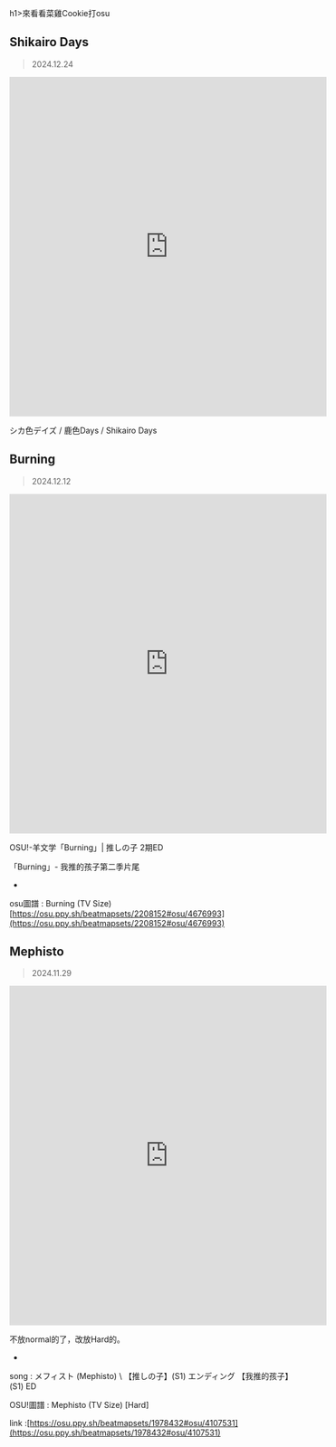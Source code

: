 h1>來看看菜雞Cookie打osu</h1>

## Shikairo Days
> 2024.12.24


<iframe width="560" height="600" src="https://www.youtube.com/embed/5ranZmguhHQ?si=Bhw2OsStSWvMlJL2" title="YouTube video player" frameborder="0" allow="accelerometer; autoplay; clipboard-write; encrypted-media; gyroscope; picture-in-picture; web-share" referrerpolicy="strict-origin-when-cross-origin" allowfullscreen></iframe>

<p>シカ色デイズ / 鹿色Days / Shikairo Days</p>

## Burning
> 2024.12.12

<iframe width="560" height="600" src="https://www.youtube.com/embed/K64iKyi4Kv4?si=t3rTEzof59RF4G3F" title="YouTube video player" frameborder="0" allow="accelerometer; autoplay; clipboard-write; encrypted-media; gyroscope; picture-in-picture; web-share" referrerpolicy="strict-origin-when-cross-origin" allowfullscreen></iframe>

OSU!-羊文学「Burning」|  推しの子 2期ED

「Burning」- 我推的孩子第二季片尾

-

osu圖譜 : Burning (TV Size)
[https://osu.ppy.sh/beatmapsets/2208152#osu/4676993](https://osu.ppy.sh/beatmapsets/2208152#osu/4676993)

## Mephisto
>2024.11.29

<iframe width="560" height="600" src="https://www.youtube.com/embed/YUqy7vNNz9U?si=Iav_6Tps4cirxeF7" title="YouTube video player" frameborder="0" allow="accelerometer; autoplay; clipboard-write; encrypted-media; gyroscope; picture-in-picture; web-share" referrerpolicy="strict-origin-when-cross-origin" allowfullscreen></iframe>

不放normal的了，改放Hard的。

-

song : メフィスト (Mephisto) \ 【推しの子】(S1) エンディング 【我推的孩子】(S1) ED

OSU!圖譜 : Mephisto (TV Size) [Hard]

link :[https://osu.ppy.sh/beatmapsets/1978432#osu/4107531](https://osu.ppy.sh/beatmapsets/1978432#osu/4107531)
